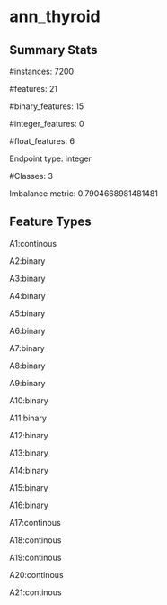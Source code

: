 # ann_thyroid

## Summary Stats

#instances: 7200

#features: 21

  #binary_features: 15

  #integer_features: 0

  #float_features: 6

Endpoint type: integer

#Classes: 3

Imbalance metric: 0.7904668981481481

## Feature Types

 A1:continous

A2:binary

A3:binary

A4:binary

A5:binary

A6:binary

A7:binary

A8:binary

A9:binary

A10:binary

A11:binary

A12:binary

A13:binary

A14:binary

A15:binary

A16:binary

A17:continous

A18:continous

A19:continous

A20:continous

A21:continous

